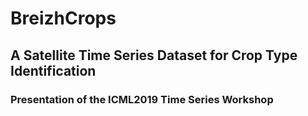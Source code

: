 # BreizhCrops
## A Satellite Time Series Dataset for Crop Type Identification

### Presentation of the ICML2019 Time Series Workshop
